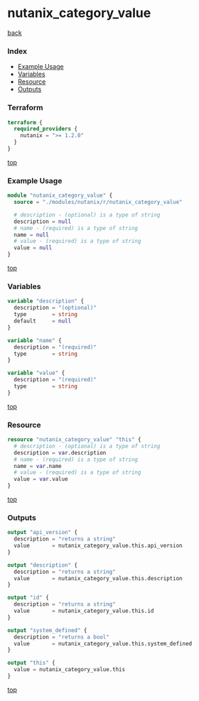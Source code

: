 # nutanix_category_value

[back](../nutanix.md)

### Index

- [Example Usage](#example-usage)
- [Variables](#variables)
- [Resource](#resource)
- [Outputs](#outputs)

### Terraform

```terraform
terraform {
  required_providers {
    nutanix = ">= 1.2.0"
  }
}
```

[top](#index)

### Example Usage

```terraform
module "nutanix_category_value" {
  source = "./modules/nutanix/r/nutanix_category_value"

  # description - (optional) is a type of string
  description = null
  # name - (required) is a type of string
  name = null
  # value - (required) is a type of string
  value = null
}
```

[top](#index)

### Variables

```terraform
variable "description" {
  description = "(optional)"
  type        = string
  default     = null
}

variable "name" {
  description = "(required)"
  type        = string
}

variable "value" {
  description = "(required)"
  type        = string
}
```

[top](#index)

### Resource

```terraform
resource "nutanix_category_value" "this" {
  # description - (optional) is a type of string
  description = var.description
  # name - (required) is a type of string
  name = var.name
  # value - (required) is a type of string
  value = var.value
}
```

[top](#index)

### Outputs

```terraform
output "api_version" {
  description = "returns a string"
  value       = nutanix_category_value.this.api_version
}

output "description" {
  description = "returns a string"
  value       = nutanix_category_value.this.description
}

output "id" {
  description = "returns a string"
  value       = nutanix_category_value.this.id
}

output "system_defined" {
  description = "returns a bool"
  value       = nutanix_category_value.this.system_defined
}

output "this" {
  value = nutanix_category_value.this
}
```

[top](#index)